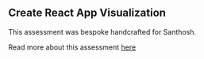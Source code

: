 ## Create React App Visualization

This assessment was bespoke handcrafted for Santhosh.

Read more about this assessment [here](https://react.eogresources.com)
